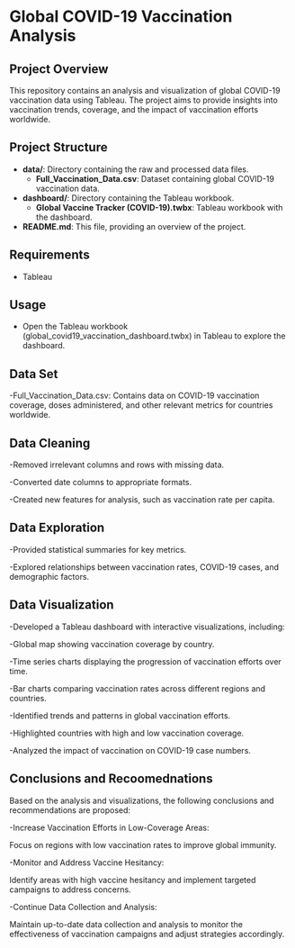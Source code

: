 # Global COVID-19 Vaccination Analysis

## Project Overview
This repository contains an analysis and visualization of global COVID-19 vaccination data using Tableau. The project aims to provide insights into vaccination trends, coverage, and the impact of vaccination efforts worldwide.

## Project Structure
- **data/**: Directory containing the raw and processed data files.
  - **Full_Vaccination_Data.csv**: Dataset containing global COVID-19 vaccination data.
- **dashboard/**: Directory containing the Tableau workbook.
  - **Global Vaccine Tracker (COVID-19).twbx**: Tableau workbook with the dashboard.
- **README.md**: This file, providing an overview of the project.

## Requirements
- Tableau

## Usage
- Open the Tableau workbook (global_covid19_vaccination_dashboard.twbx) in Tableau to explore the dashboard.

## Data Set 
-Full_Vaccination_Data.csv: Contains data on COVID-19 vaccination coverage, doses administered, and other relevant metrics for countries worldwide.
## Data Cleaning 
-Removed irrelevant columns and rows with missing data.

-Converted date columns to appropriate formats.

-Created new features for analysis, such as vaccination rate per capita.
## Data Exploration 
-Provided statistical summaries for key metrics.

-Explored relationships between vaccination rates, COVID-19 cases, and demographic factors.
## Data Visualization
-Developed a Tableau dashboard with interactive visualizations, including:

-Global map showing vaccination coverage by country.

-Time series charts displaying the progression of vaccination efforts over time.

-Bar charts comparing vaccination rates across different regions and countries.

-Identified trends and patterns in global vaccination efforts.

-Highlighted countries with high and low vaccination coverage.

-Analyzed the impact of vaccination on COVID-19 case numbers.
## Conclusions and Recoomednations 
Based on the analysis and visualizations, the following conclusions and recommendations are proposed:

-Increase Vaccination Efforts in Low-Coverage Areas:

Focus on regions with low vaccination rates to improve global immunity.

-Monitor and Address Vaccine Hesitancy:

Identify areas with high vaccine hesitancy and implement targeted campaigns to address concerns.

-Continue Data Collection and Analysis:

Maintain up-to-date data collection and analysis to monitor the effectiveness of vaccination campaigns and adjust strategies accordingly.
